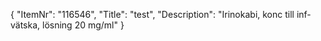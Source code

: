 {
  "ItemNr": "116546",
  "Title": "test",
  "Description": "Irinokabi, konc till inf-vätska, lösning 20 mg/ml"
}